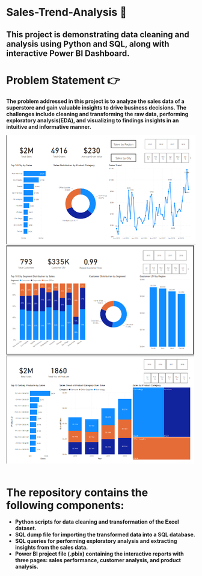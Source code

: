 # Sales-Trend-Analysis 🌟
## <b>This project is demonstrating data cleaning and analysis using Python and SQL, along with interactive Power BI Dashboard. 
# Problem Statement 👉
<b>The problem addressed in this project is to analyze the sales data of a superstore and gain valuable insights to drive business decisions. The challenges include cleaning and transforming the raw data, performing exploratory analysis(EDA), and visualizing to findings insights in an intuitive and informative manner.
<div >
  <img src="images/dashboard-1.png"  />
  <img src="images/dashboard-2.png" width="500" />
  <img src="images/dashboard-3.png" width="500" />
</div> <br>

# The repository contains the following components:

  *  Python scripts for data cleaning and transformation of the Excel dataset.
  * SQL dump file for importing the transformed data into a SQL database.
  * SQL queries for performing exploratory analysis and extracting insights from the sales data.
  *  Power BI project file (.pbix) containing the interactive reports with three pages: sales performance, customer analysis, and product analysis.
